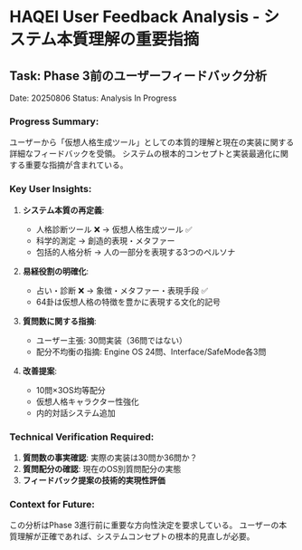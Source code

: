 # HAQEI User Feedback Analysis - システム本質理解の重要指摘
## Task: Phase 3前のユーザーフィードバック分析
Date: 20250806
Status: Analysis In Progress

### Progress Summary:
ユーザーから「仮想人格生成ツール」としての本質的理解と現在の実装に関する詳細なフィードバックを受領。
システムの根本的コンセプトと実装最適化に関する重要な指摘が含まれている。

### Key User Insights:
1. **システム本質の再定義**:
   - 人格診断ツール ❌ → 仮想人格生成ツール ✅
   - 科学的測定 → 創造的表現・メタファー
   - 包括的人格分析 → 人の一部分を表現する3つのペルソナ

2. **易経役割の明確化**:
   - 占い・診断 ❌ → 象徴・メタファー・表現手段 ✅
   - 64卦は仮想人格の特徴を豊かに表現する文化的記号

3. **質問数に関する指摘**:
   - ユーザー主張: 30問実装（36問ではない）
   - 配分不均衡の指摘: Engine OS 24問、Interface/SafeMode各3問

4. **改善提案**:
   - 10問×3OS均等配分
   - 仮想人格キャラクター性強化
   - 内的対話システム追加

### Technical Verification Required:
1. **質問数の事実確認**: 実際の実装は30問か36問か？
2. **質問配分の確認**: 現在のOS別質問配分の実態
3. **フィードバック提案の技術的実現性評価**

### Context for Future:
この分析はPhase 3進行前に重要な方向性決定を要求している。
ユーザーの本質理解が正確であれば、システムコンセプトの根本的見直しが必要。